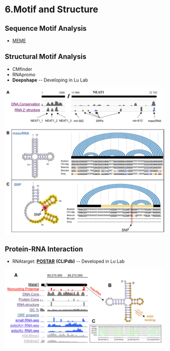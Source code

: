 # 6.Motif and Structure

## Sequence Motif Analysis

* [MEME](http://meme-suite.org/tools/meme)

## Structural Motif Analysis

* CMfinder
* RNApromo
* **Deepshape** -- Developing in Lu Lab

![](../.gitbook/assets/structural-motifs.png)

## Protein-RNA Interaction

* RNAtarget: [**POSTAR**](http://lulab.life.tsinghua.edu.cn/postar/) **\(CLIPdb\)** -- Developed in Lu Lab

![](../.gitbook/assets/structural-motif-rbp.png)

